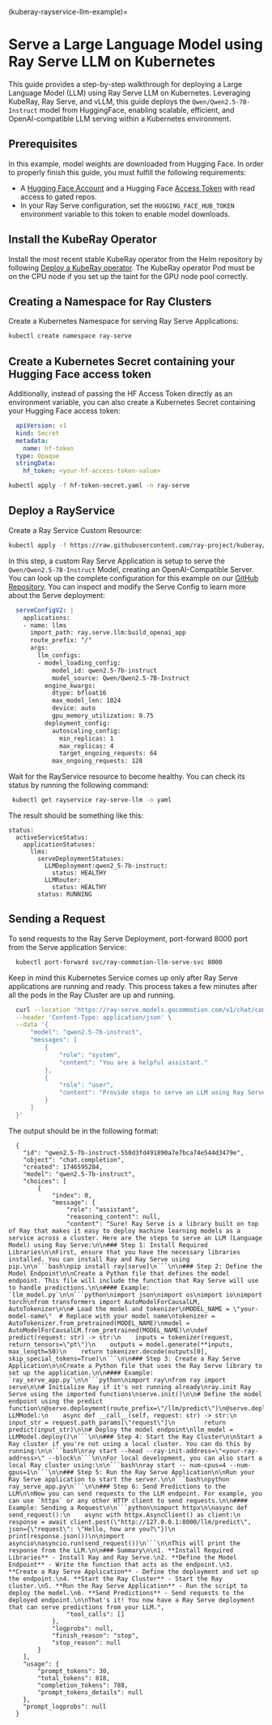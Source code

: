 (kuberay-rayservice-llm-example)=

# Serve a Large Language Model using Ray Serve LLM on Kubernetes

This guide provides a step-by-step walkthrough for deploying a Large Language Model (LLM) using Ray Serve LLM on Kubernetes. Leveraging KubeRay, Ray Serve, and vLLM, this guide deploys the  `Qwen/Qwen2.5-7B-Instruct` model from HuggingFace, enabling scalable, efficient, and OpenAI-compatible LLM serving within a Kubernetes environment.

## Prerequisites

In this example, model weights are downloaded from Hugging Face. In order to properly finish this guide, you must fulfill the following requirements:
* A [Hugging Face Account](https://huggingface.co/) and a Hugging Face [Access Token](https://huggingface.co/settings/tokens) with read access to gated repos.
* In your Ray Serve configuration, set the `HUGGING_FACE_HUB_TOKEN` environment variable to this token to enable model downloads.

## Install the KubeRay Operator

Install the most recent stable KubeRay operator from the Helm repository by following [Deploy a KubeRay operator](kuberay-operator-deploy). The KubeRay operator Pod must be on the CPU node if you set up the taint for the GPU node pool correctly.


## Creating a Namespace for Ray Clusters

Create a Kubernetes Namespace for serving Ray Serve Applications:

```sh
kubectl create namespace ray-serve
```

## Create a Kubernetes Secret containing your Hugging Face access token

Additionally, instead of passing the HF Access Token directly as an environment variable, you can also create a Kubernetes Secret containing your Hugging Face access token:

```yaml
  apiVersion: v1
  kind: Secret
  metadata:
    name: hf-token
  type: Opaque
  stringData:
    hf_token: <your-hf-access-token-value>
```

```sh
kubectl apply -f hf-token-secret.yaml -n ray-serve
```

## Deploy a RayService

Create a Ray Service Custom Resource:

```sh
kubectl apply -f https://raw.githubusercontent.com/ray-project/kuberay/master/ray-operator/config/samples/ray-service.llm-serve.yaml
```

In this step, a custom Ray Serve Application is setup to serve the `Qwen/Qwen2.5-7B-Instruct` Model, creating an OpenAI-Compatible Server. You can look up the complete configuration for this example on our [GitHub Repository](https://github.com/ray-project/kuberay/blob/master/ray-operator/config/samples/ray-service.llm-serve.yaml). You can inspect and modify the Serve Config to learn more about the Serve deployment:
```yaml
  serveConfigV2: |
    applications:
    - name: llms
      import_path: ray.serve.llm:build_openai_app
      route_prefix: "/"
      args:
        llm_configs:
        - model_loading_config:
            model_id: qwen2.5-7b-instruct
            model_source: Qwen/Qwen2.5-7B-Instruct
          engine_kwargs:
            dtype: bfloat16
            max_model_len: 1024
            device: auto
            gpu_memory_utilization: 0.75
          deployment_config:
            autoscaling_config:
              min_replicas: 1
              max_replicas: 4
              target_ongoing_requests: 64
            max_ongoing_requests: 128
```

Wait for the RayService resource to become healthy. You can check its status by running the following command:
```sh
 kubectl get rayservice ray-serve-llm -o yaml
```

The result should be something like this:
```
status:
  activeServiceStatus:
    applicationStatuses:
      llms:
        serveDeploymentStatuses:
          LLMDeployment:qwen2_5-7b-instruct:
            status: HEALTHY
          LLMRouter:
            status: HEALTHY
        status: RUNNING
```

## Sending a Request

To send requests to the Ray Serve Deployment, port-forward 8000 port from the Serve application Service:
```sh
  kubectl port-forward svc/ray-commotion-llm-serve-svc 8000
```

Keep in mind this Kubernetes Service comes up only after Ray Serve applications are running and ready. This process takes a few minutes after all the pods in the Ray Cluster are up and running.

```sh
  curl --location 'https://ray-serve.models.gocommotion.com/v1/chat/completions' \
  --header 'Content-Type: application/json' \
  --data '{
      "model": "qwen2.5-7b-instruct",
      "messages": [
          {
              "role": "system", 
              "content": "You are a helpful assistant."
          },
          {
              "role": "user", 
              "content": "Provide steps to serve an LLM using Ray Serve."
          }
      ]
  }'
```

The output should be in the following format:

```
  {
    "id": "qwen2.5-7b-instruct-550d3fd491890a7e7bca74e544d3479e",
    "object": "chat.completion",
    "created": 1746595284,
    "model": "qwen2.5-7b-instruct",
    "choices": [
        {
            "index": 0,
            "message": {
                "role": "assistant",
                "reasoning_content": null,
                "content": "Sure! Ray Serve is a library built on top of Ray that makes it easy to deploy machine learning models as a service across a cluster. Here are the steps to serve an LLM (Language Model) using Ray Serve:\n\n### Step 1: Install Required Libraries\n\nFirst, ensure that you have the necessary libraries installed. You can install Ray and Ray Serve using pip.\n\n```bash\npip install ray[serve]\n```\n\n### Step 2: Define the Model Endpoint\n\nCreate a Python file that defines the model endpoint. This file will include the function that Ray Serve will use to handle predictions.\n\n#### Example: `llm_model.py`\n\n```python\nimport json\nimport os\nimport io\nimport torch\nfrom transformers import AutoModelForCausalLM, AutoTokenizer\n\n# Load the model and tokenizer\nMODEL_NAME = \"your-model-name\"  # Replace with your model name\ntokenizer = AutoTokenizer.from_pretrained(MODEL_NAME)\nmodel = AutoModelForCausalLM.from_pretrained(MODEL_NAME)\n\ndef predict(request: str) -> str:\n    inputs = tokenizer(request, return_tensors=\"pt\")\n    outputs = model.generate(**inputs, max_length=50)\n    return tokenizer.decode(outputs[0], skip_special_tokens=True)\n```\n\n### Step 3: Create a Ray Serve Application\n\nCreate a Python file that uses the Ray Serve library to set up the application.\n\n#### Example: `ray_serve_app.py`\n\n```python\nimport ray\nfrom ray import serve\n\n# Initialize Ray if it's not running already\nray.init Ray Serve using the imported functions\nserve.init()\n\n# Define the model endpoint using the predict function\n@serve.deployment(route_prefix=\"/llm/predict\")\n@serve.deploy\nclass LLMModel:\n    async def __call__(self, request: str) -> str:\n        input_str = request.path_params[\"request\"]\n        return predict(input_str)\n\n# Deploy the model endpoint\nllm_model = LLMModel.deploy()\n```\n\n### Step 4: Start the Ray Cluster\n\nStart a Ray cluster if you're not using a local cluster. You can do this by running:\n\n```bash\nray start --head --ray-init-address=\"<your-ray-address>\" --block\n```\n\nFor local development, you can also start a local Ray cluster using:\n\n```bash\nray start -- num-cpus=4 --num-gpus=1\n```\n\n### Step 5: Run the Ray Serve Application\n\nRun your Ray Serve application to start the server.\n\n```bash\npython ray_serve_app.py\n```\n\n### Step 6: Send Predictions to the LLM\n\nNow you can send requests to the LLM endpoint. For example, you can use `httpx` or any other HTTP client to send requests.\n\n#### Example: Sending a Request\n\n```python\nimport httpx\n\nasync def send_request():\n    async with httpx.AsyncClient() as client:\n        response = await client.post(\"http://127.0.0.1:8000/llm/predict\", json={\"request\": \"Hello, how are you?\"})\n        print(response.json())\n\nimport asyncio\nasyncio.run(send_request())\n```\n\nThis will print the response from the LLM.\n\n### Summary\n\n1. **Install Required Libraries** - Install Ray and Ray Serve.\n2. **Define the Model Endpoint** - Write the function that acts as the endpoint.\n3. **Create a Ray Serve Application** - Define the deployment and set up the endpoint.\n4. **Start the Ray Cluster** - Start the Ray cluster.\n5. **Run the Ray Serve Application** - Run the script to deploy the model.\n6. **Send Predictions** - Send requests to the deployed endpoint.\n\nThat's it! You now have a Ray Serve deployment that can serve predictions from your LLM.",
                "tool_calls": []
            },
            "logprobs": null,
            "finish_reason": "stop",
            "stop_reason": null
        }
    ],
    "usage": {
        "prompt_tokens": 30,
        "total_tokens": 818,
        "completion_tokens": 788,
        "prompt_tokens_details": null
    },
    "prompt_logprobs": null
  }
```